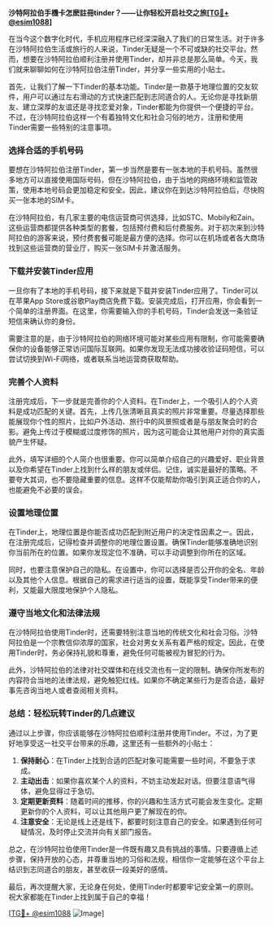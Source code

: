 **沙特阿拉伯手機卡怎麽註冊tinder？——让你轻松开启社交之旅[[TG💪+ @esim1088](https://t.me/s/esim1088)]**

在当今这个数字化时代，手机应用程序已经深深融入了我们的日常生活。对于许多在沙特阿拉伯生活或旅行的人来说，Tinder无疑是一个不可或缺的社交平台。然而，想要在沙特阿拉伯顺利注册并使用Tinder，却并非总是那么简单。今天，我们就来聊聊如何在沙特阿拉伯注册Tinder，并分享一些实用的小贴士。

首先，让我们了解一下Tinder的基本功能。Tinder是一款基于地理位置的交友软件，用户可以通过左右滑动的方式快速匹配到志同道合的人。无论你是寻找新朋友、建立深厚的友谊还是寻找恋爱对象，Tinder都能为你提供一个便捷的平台。不过，在沙特阿拉伯这样一个有着独特文化和社会习俗的地方，注册和使用Tinder需要一些特别的注意事项。

### **选择合适的手机号码**

要想在沙特阿拉伯注册Tinder，第一步当然是要有一张本地的手机号码。虽然很多地方可以直接使用国际号码，但在沙特阿拉伯，由于当地的网络环境和监管政策，使用本地号码会更加稳定和安全。因此，建议你在到达沙特阿拉伯后，尽快购买一张本地的SIM卡。

在沙特阿拉伯，有几家主要的电信运营商可供选择，比如STC、Mobily和Zain。这些运营商都提供各种类型的套餐，包括预付费和后付费服务。对于初次来到沙特阿拉伯的游客来说，预付费套餐可能是最方便的选择。你可以在机场或者各大商场找到这些运营商的营业厅，购买一张SIM卡并激活服务。

### **下载并安装Tinder应用**

一旦你有了本地的手机号码，接下来就是下载并安装Tinder应用了。Tinder可以在苹果App Store或谷歌Play商店免费下载。安装完成后，打开应用，你会看到一个简单的注册界面。在这里，你需要输入你的手机号码，Tinder会发送一条验证短信来确认你的身份。

需要注意的是，由于沙特阿拉伯的网络环境可能对某些应用有限制，你可能需要确保你的设备能够正常访问国际互联网。如果你发现无法成功接收验证码短信，可以尝试切换到Wi-Fi网络，或者联系当地运营商获取帮助。

### **完善个人资料**

注册完成后，下一步就是完善你的个人资料。在Tinder上，一个吸引人的个人资料是成功匹配的关键。首先，上传几张清晰且真实的照片非常重要。尽量选择那些能展现你个性的照片，比如户外活动、旅行中的风景照或者是与朋友聚会时的合影。避免上传过于模糊或过度修饰的照片，因为这可能会让其他用户对你的真实面貌产生怀疑。

此外，填写详细的个人简介也很重要。你可以简单介绍自己的兴趣爱好、职业背景以及你希望在Tinder上找到什么样的朋友或伴侣。记住，诚实是最好的策略。不要夸大其词，也不要隐藏重要的信息。这样不仅能帮助你吸引到真正适合你的人，也能避免不必要的误会。

### **设置地理位置**

在Tinder上，地理位置是你能否成功匹配到附近用户的决定性因素之一。因此，在注册完成后，记得检查并调整你的地理位置设置。确保Tinder能够准确地识别你当前所在的位置。如果你发现定位不准确，可以手动调整到你所在的区域。

同时，也要注意保护自己的隐私。在设置中，你可以选择是否公开你的全名、年龄以及其他个人信息。根据自己的需求进行适当的设置，既能享受Tinder带来的便利，又能最大限度地保护个人隐私。

### **遵守当地文化和法律法规**

在沙特阿拉伯使用Tinder时，还需要特别注意当地的传统文化和社会习俗。沙特阿拉伯是一个宗教信仰浓厚的国家，社会对男女关系有着严格的规定。因此，在使用Tinder时，务必保持礼貌和尊重，避免任何可能被视为冒犯的行为。

此外，沙特阿拉伯的法律对社交媒体和在线交流也有一定的限制。确保你所发布的内容符合当地的法律法规，避免触犯红线。如果你不确定某些行为是否合适，最好事先咨询当地人或者查阅相关资料。

### **总结：轻松玩转Tinder的几点建议**

通过以上步骤，你应该能够在沙特阿拉伯顺利注册并使用Tinder。不过，为了更好地享受这一社交平台带来的乐趣，这里还有一些额外的小贴士：

1. **保持耐心**：在Tinder上找到合适的匹配对象可能需要一些时间，不要急于求成。
2. **主动出击**：如果你喜欢某个人的资料，不妨主动发起对话。但要注意语气得体，避免显得过于急切。
3. **定期更新资料**：随着时间的推移，你的兴趣和生活方式可能会发生变化。定期更新你的个人资料，可以让其他用户更了解现在的你。
4. **注意安全**：无论是线上还是线下，都要时刻注意自己的安全。如果遇到任何可疑情况，及时停止交流并向有关部门报告。

总之，在沙特阿拉伯使用Tinder是一件既有趣又具有挑战的事情。只要遵循上述步骤，保持开放的心态，并尊重当地的习俗和法规，相信你一定能够在这个平台上结识到志同道合的朋友，甚至收获一段美好的感情。

最后，再次提醒大家，无论身在何处，使用Tinder时都要牢记安全第一的原则。祝大家都能在Tinder上找到属于自己的幸福！

[[TG💪+ @esim1088](https://t.me/s/esim1088) ![Image](https://i.postimg.cc/4NQfJmqS/Snipaste-2025-05-13-00-14-12.png)]
